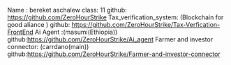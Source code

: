 Name : bereket aschalew
class: 11 github: https://github.com/ZeroHourStrike Tax_verification_system: (Blockchain for good aliance ) 
github: https://github.com/ZeroHourStrike/Tax-Verfication-FrontEnd Ai Agent :(masumi(Ethiopia)) 
github:https://github.com/ZeroHourStrike/Ai_agent Farmer and investor connector: (carrdano(main))
github:https://github.com/ZeroHourStrike/Farmer-and-investor-connector
